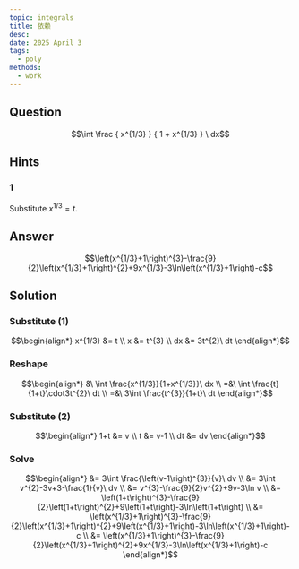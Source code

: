 ```yaml
---
topic: integrals
title: 依赖
desc: 
date: 2025 April 3
tags:
  - poly
methods:
  - work
---
```



## Question
```math
\int
  \frac
    { x^{1/3} }
    { 1 + x^{1/3} }
\ dx
```


## Hints

### 1
Substitute $x^{1/3} = t$.


## Answer
```math
\left(x^{1/3}+1\right)^{3}-\frac{9}{2}\left(x^{1/3}+1\right)^{2}+9x^{1/3}-3\ln\left(x^{1/3}+1\right)-c
```


## Solution

### Substitute (1)
```math
\begin{align*}
  x^{1/3} &= t
  \\ x &= t^{3}
  \\ dx &= 3t^{2}\ dt
\end{align*}
```

### Reshape
```math
\begin{align*}
  &\ \int \frac{x^{1/3}}{1+x^{1/3}}\ dx
  \\ =&\ \int \frac{t}{1+t}\cdot3t^{2}\ dt
  \\ =&\ 3\int \frac{t^{3}}{1+t}\ dt
\end{align*}
```

### Substitute (2)
```math
\begin{align*}
  1+t &= v
  \\ t &= v-1
  \\ dt &= dv
\end{align*}
```

### Solve
```math
\begin{align*}
  &= 3\int \frac{\left(v-1\right)^{3}}{v}\ dv
  \\ &= 3\int v^{2}-3v+3-\frac{1}{v}\ dv
  \\ &= v^{3}-\frac{9}{2}v^{2}+9v-3\ln v
  \\ &= \left(1+t\right)^{3}-\frac{9}{2}\left(1+t\right)^{2}+9\left(1+t\right)-3\ln\left(1+t\right)
  \\ &= \left(x^{1/3}+1\right)^{3}-\frac{9}{2}\left(x^{1/3}+1\right)^{2}+9\left(x^{1/3}+1\right)-3\ln\left(x^{1/3}+1\right)-c
  \\ &= \left(x^{1/3}+1\right)^{3}-\frac{9}{2}\left(x^{1/3}+1\right)^{2}+9x^{1/3}-3\ln\left(x^{1/3}+1\right)-c
\end{align*}
```
